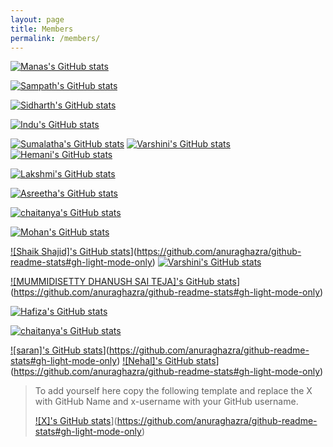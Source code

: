 ```yaml
---
layout: page
title: Members
permalink: /members/
---
```


[![Manas's GitHub stats](https://github-readme-stats.vercel.app/api?username=manasmalla&show_icons=true&border_radius=16&theme=default#gh-light-mode-only)](https://github.com/anuraghazra/github-readme-stats#gh-light-mode-only)

[![Sampath's GitHub stats](https://github-readme-stats.vercel.app/api?username=sampathbalivada&show_icons=true&border_radius=16&theme=default#gh-light-mode-only)](https://github.com/anuraghazra/github-readme-stats#gh-light-mode-only)

[![Sidharth's GitHub stats](https://github-readme-stats.vercel.app/api?username=psidh&show_icons=true&border_radius=16&theme=default#gh-light-mode-only)](https://github.com/anuraghazra/github-readme-stats#gh-light-mode-only)

[![Indu's GitHub stats](https://github-readme-stats.vercel.app/api?username=Indu-03&show_icons=true&border_radius=16&theme=default#gh-light-mode-only)](https://github.com/anuraghazra/github-readme-stats#gh-light-mode-only)

[![Sumalatha's GitHub stats](https://github-readme-stats.vercel.app/api?username=SumaLatha2023&show_icons=true&border_radius=16&theme=default#gh-light-mode-only)](https://github.com/anuraghazra/github-readme-stats#gh-light-mode-only)
[![Varshini's GitHub stats](https://github-readme-stats.vercel.app/api?username=varshinisreenivas&show_icons=true&border_radius=16&theme=default#gh-light-mode-only)](https://github.com/anuraghazra/github-readme-stats#gh-light-mode-only)
 [![Hemani's GitHub stats](https://github-readme-stats.vercel.app/api?username=hemani2425&show_icons=true&border_radius=16&theme=default#gh-light-mode-only)](https://github.com/anuraghazra/github-readme-stats#gh-light-mode-only)


[![Lakshmi's GitHub stats](https://github-readme-stats.vercel.app/api?username=lakshmikoyilada&show_icons=true&border_radius=16&theme=default#gh-light-mode-only)](https://github.com/anuraghazra/github-readme-stats#gh-light-mode-only)

[![Asreetha's GitHub stats](https://github-readme-stats.vercel.app/api?username=Asreetha98&show_icons=true&border_radius=16&theme=default#gh-light-mode-only)](https://github.com/anuraghazra/github-readme-stats#gh-light-mode-only)

[![chaitanya's GitHub stats](https://github-readme-stats.vercel.app/api?username=Chaitanyakilari&show_icons=true&border_radius=16&theme=default#gh-light-mode-only)](https://github.com/anuraghazra/github-readme-stats#gh-light-mode-only)

[![Mohan's GitHub stats](https://github-readme-stats.vercel.app/api?username=vmss2009&show_icons=true&border_radius=16&theme=default#gh-light-mode-only)](https://github.com/anuraghazra/github-readme-stats#gh-light-mode-only)

[![Shaik Shajid]'s GitHub stats](https://github-readme-stats.vercel.app/api?username=shaik-shajid&show_icons=true&border_radius=16&theme=default#gh-light-mode-only)](https://github.com/anuraghazra/github-readme-stats#gh-light-mode-only)
[![Varshini's GitHub stats](https://github-readme-stats.vercel.app/api?username=varshinisreenivas&show_icons=true&border_radius=16&theme=default#gh-light-mode-only)](https://github.com/anuraghazra/github-readme-stats#gh-light-mode-only)


[![MUMMIDISETTY DHANUSH SAI TEJA]'s GitHub stats](https://github-readme-stats.vercel.app/api?username=MUMMIDISETTYDHANUSHSAITEJA&show_icons=true&border_radius=16&theme=default#gh-light-mode-only)](https://github.com/anuraghazra/github-readme-stats#gh-light-mode-only)

[![Hafiza's GitHub stats](https://github-readme-stats.vercel.app/api?username=ShaikHafiza&show_icons=true&border_radius=16&theme=default#gh-light-mode-only)](https://github.com/anuraghazra/github-readme-stats#gh-light-mode-only)

[![chaitanya's GitHub stats](https://github-readme-stats.vercel.app/api?username=Chaitanyakilari&show_icons=true&border_radius=16&theme=default#gh-light-mode-only)](https://github.com/anuraghazra/github-readme-stats#gh-light-mode-only)

[![saran]'s GitHub stats](https://github-readme-stats.vercel.app/api?username=saran-github232&show_icons=true&border_radius=16&theme=default#gh-light-mode-only)](https://github.com/anuraghazra/github-readme-stats#gh-light-mode-only)
[![Nehal]'s GitHub stats](https://github-readme-stats.vercel.app/api?username=nehal-5&show_icons=true&border_radius=16&theme=default#gh-light-mode-only)](https://github.com/anuraghazra/github-readme-stats#gh-light-mode-only)

> To add yourself here copy the following template and replace the X with GitHub Name and x-username with your GitHub username.
>
> [![X]'s GitHub stats](https://github-readme-stats.vercel.app/api?username=chaitanya&show_icons=true&border_radius=16&theme=default#gh-light-mode-only)](https://github.com/anuraghazra/github-readme-stats#gh-light-mode-only)
